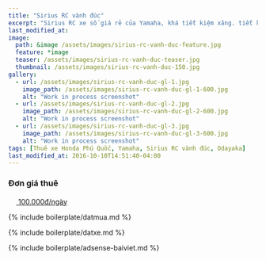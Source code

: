 ```yaml
---
title: "Sirius RC vành đúc"
excerpt: "Sirius RC xe số giá rẻ của Yamaha, khá tiết kiệm xăng. tiết kiệm chi phí trong các chuyến du lịch, thì đây là lựa chọn rất tốt cho bạn và gia đình. Gọi ngay 0899150055 để đặt xe."
last_modified_at: 
image: 
  path: &image /assets/images/sirius-rc-vanh-duc-feature.jpg 
  feature: *image
  teaser: /assets/images/sirius-rc-vanh-duc-teaser.jpg
  thumbnail: /assets/images/sirius-rc-vanh-duc-150.jpg
gallery:
  - url: /assets/images/sirius-rc-vanh-duc-gl-1.jpg
    image_path: /assets/images/sirius-rc-vanh-duc-gl-1-600.jpg
    alt: "Work in process screenshot"
  - url: /assets/images/sirius-rc-vanh-duc-gl-2.jpg
    image_path: /assets/images/sirius-rc-vanh-duc-gl-2-600.jpg
    alt: "Work in process screenshot"
  - url: /assets/images/sirius-rc-vanh-duc-gl-3.jpg
    image_path: /assets/images/sirius-rc-vanh-duc-gl-3-600.jpg
    alt: "Work in process screenshot"
tags: [Thuê xe Honda Phú Quốc, Yamaha, Sirius RC vành đúc, Odayaka]
last_modified_at: 2016-10-10T14:51:40-04:00
---
```


### Đơn giá thuê 

<div markdown="0" class="btn--group">
  <a href="https://www.paypal.me/odayaka" onclick="ga('send', 'event', 'link', 'click', 'Send PayPal');" class="btn">
    <svg class="icon icon--paypal" width="16px" height="16px"><use xlink:href="{{ 'icons.svg#icon-paypal' | prepend: 'assets/icons/' | relative_url }}"></use></svg> 100.000đ/ngày
  </a>
</div>

{% include boilerplate/datmua.md %}

{% include boilerplate/datxe.md %}

{% include boilerplate/adsense-baiviet.md %}

